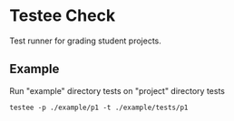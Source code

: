# Testee Check

Test runner for grading student projects.

## Example

Run "example" directory tests on "project" directory tests

```shell
testee -p ./example/p1 -t ./example/tests/p1
```


